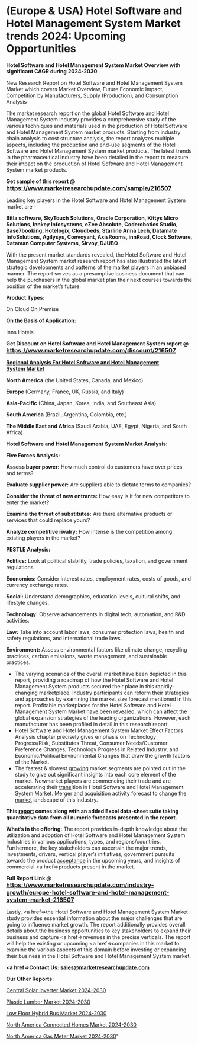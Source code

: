 # (Europe & USA) Hotel Software and Hotel Management System Market trends 2024: Upcoming Opportunities

<strong>Hotel Software and Hotel Management System Market Overview with significant CAGR during 2024-2030</strong>

New Research Report on Hotel Software and Hotel Management System Market which covers Market Overview, Future Economic Impact, Competition by Manufacturers, Supply (Production), and Consumption Analysis

The market research report on the global Hotel Software and Hotel Management System industry provides a comprehensive study of the various techniques and materials used in the production of Hotel Software and Hotel Management System market products. Starting from industry chain analysis to cost structure analysis, the report analyzes multiple aspects, including the production and end-use segments of the Hotel Software and Hotel Management System market products. The latest trends in the pharmaceutical industry have been detailed in the report to measure their impact on the production of Hotel Software and Hotel Management System market products.

<strong>Get sample of this report @ <a href=https://www.marketresearchupdate.com/sample/216507><font size=3 color=#0000ff>https://www.marketresearchupdate.com/sample/216507</font></a></strong>

Leading key players in the Hotel Software and Hotel Management System market are -

<strong>Bitla software, SkyTouch Solutions, Oracle Corporation, Kittys Micro Solutions, Innkey Infosystems, eZee Absolute, Coderobotics Studio, Base7booking, Hotelogix, Cloudbeds, Starline Anna Lech, Datamate InfoSolutions, Agilysys, Convoyant, AxisRooms, innRoad, Clock Software, Dataman Computer Systems, Sirvoy, DJUBO</strong>

With the present market standards revealed, the Hotel Software and Hotel Management System market research report has also illustrated the latest strategic developments and patterns of the market players in an unbiased manner. The report serves as a presumptive business document that can help the purchasers in the global market plan their next courses towards the position of the market’s future.

<strong>Product Types:</strong>

On Cloud
On Premise

<strong>On the Basis of Application:</strong>

Inns
Hotels

<strong>Get Discount on Hotel Software and Hotel Management System report @ <a href=https://www.marketresearchupdate.com/discount/216507><font size=3 color=#0000ff>https://www.marketresearchupdate.com/discount/216507</font></a></strong>

<strong><u><b>Regional Analysis For Hotel Software and Hotel Management System Market</b></u></strong>

<strong><b>North America</b></strong> (the United States, Canada, and Mexico)

<strong><b>Europe </b></strong>(Germany, France, UK, Russia, and Italy)

<strong><b>Asia-Pacific</b></strong> (China, Japan, Korea, India, and Southeast Asia)

<strong><b>South America</b></strong> (Brazil, Argentina, Colombia, etc.)

<strong><b>The Middle East and Africa</b></strong> (Saudi Arabia, UAE, Egypt, Nigeria, and South Africa)

<strong>Hotel Software and Hotel Management System Market Analysis:</strong>

<strong>Five Forces Analysis:</strong>

<strong>Assess buyer power:</strong> How much control do customers have over prices and terms?

<strong>Evaluate supplier power:</strong> Are suppliers able to dictate terms to companies?

<strong>Consider the threat of new entrants:</strong> How easy is it for new competitors to enter the market?

<strong>Examine the threat of substitutes:</strong> Are there alternative products or services that could replace yours?

<strong>Analyze competitive rivalry:</strong> How intense is the competition among existing players in the market?

<strong>PESTLE Analysis:</strong>

<strong>Politics:</strong> Look at political stability, trade policies, taxation, and government regulations.

<strong>Economics:</strong> Consider interest rates, employment rates, costs of goods, and currency exchange rates.

<strong>Social:</strong> Understand demographics, education levels, cultural shifts, and lifestyle changes.

<strong>Technology:</strong> Observe advancements in digital tech, automation, and R&D activities.

<strong>Law:</strong> Take into account labor laws, consumer protection laws, health and safety regulations, and international trade laws.

<strong>Environment:</strong> Assess environmental factors like climate change, recycling practices, carbon emissions, waste management, and sustainable practices.

<ul>
  <li>The varying scenarios of the overall market have been depicted in this report, providing a roadmap of how the Hotel Software and Hotel Management System products secured their place in this rapidly-changing marketplace. Industry participants can reform their strategies and approaches by examining the market size forecast mentioned in this report. Profitable marketplaces for the Hotel Software and Hotel Management System Market have been revealed, which can affect the global expansion strategies of the leading organizations. However, each manufacturer has been profiled in detail in this research report.</li>
  <li>Hotel Software and Hotel Management System Market Effect Factors Analysis chapter precisely gives emphasis on Technology Progress/Risk, Substitutes Threat, Consumer Needs/Customer Preference Changes, Technology Progress in Related Industry, and Economic/Political Environmental Changes that draw the growth factors of the Market.</li>
  <li>The fastest &amp; slowest <a href=ASDF991299>growing</a> market segments are pointed out in the study to give out significant insights into each core element of the market. Newmarket players are commencing their trade and are accelerating their <a href=>trans</a>ition in Hotel Software and Hotel Management System Market. Merger and acquisition activity forecast to change the <a href=>market</a> landscape of this industry.</li>
</ul>
<strong>This <a href=>report</a> comes along with an added Excel data-sheet suite taking quantitative data from all numeric forecasts presented in the report.</strong>

<strong>What’s in the offering:</strong> The report provides in-depth knowledge about the utilization and adoption of Hotel Software and Hotel Management System Industries in various applications, types, and regions/countries. Furthermore, the key stakeholders can ascertain the major trends, investments, drivers, vertical player’s initiatives, government pursuits towards the product <a href=ASDF881288>acceptance</a> in the upcoming years, and insights of commercial <a href=>products</a> present in the market.

<strong>Full Report Link @ <a href=https://www.marketresearchupdate.com/industry-growth/europe-hotel-software-and-hotel-management-system-market-216507><font size=3 color=#0000ff>https://www.marketresearchupdate.com/industry-growth/europe-hotel-software-and-hotel-management-system-market-216507</font></a></strong>

Lastly, <a href=>the</a> Hotel Software and Hotel Management System Market study provides essential information about the major challenges that are going to influence market growth. The report additionally provides overall details about the business opportunities to key stakeholders to expand their business and capture <a href=>revenues</a> in the precise verticals. The report will help the existing or upcoming <a href=>companies</a> in this market to examine the various aspects of this domain before investing or expanding their business in the Hotel Software and Hotel Management System market.

<strong><a href=><strong>Contact Us:</strong></a></strong>
<strong>sales@marketresearchupdate.com</strong>

<strong>Our Other Reports:</strong>

<a href=https://www.linkedin.com/pulse/central-solar-inverter-market-2023-future-scope>Central Solar Inverter Market 2024-2030</a>

<a href=https://www.linkedin.com/pulse/plastic-lumber-market-report-2023-top-company>Plastic Lumber Market 2024-2030</a>

<a href=https://www.linkedin.com/pulse/low-floor-hybrid-bus-market-size-emerging-trends-consumption>Low Floor Hybrid Bus Market 2024-2030</a>

<a href=https://www.linkedin.com/pulse/north-america-connected-homes-market-mweff/>North America Connected Homes Market 2024-2030</a>

<a href=https://www.linkedin.com/pulse/north-america-gas-meter-market-2023-e21vc/>North America Gas Meter Market 2024-2030</a>"
